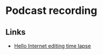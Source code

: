 # Podcast recording
## Links
- [Hello Internet editing time lapse](http://www.cgpgrey.com/blog/hello-internet-editing-time-lapse)